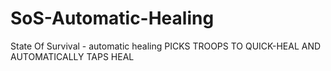 # SoS-Automatic-Healing
State Of Survival - automatic healing
PICKS TROOPS TO QUICK-HEAL
AND AUTOMATICALLY TAPS HEAL
